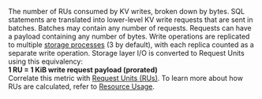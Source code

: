 The number of RUs consumed by KV writes, broken down by bytes. SQL statements are translated into lower-level KV write requests that are sent in batches. Batches may contain any number of requests. Requests can have a payload containing any number of bytes. Write operations are replicated to multiple <a href="https://www.cockroachlabs.com/docs/cockroachcloud/serverless-resource-usage#understand-resource-consumption-in-cockroachdb-serverless">storage processes</a> (3 by default), with each replica counted as a separate write operation. Storage layer I/O is converted to Request Units using this equivalency:
<br>
<b>1 RU = 1 KiB write request payload (prorated)</b>
<br>
Correlate this metric with <a href="#tenant.consumption.request_units">Request Units (RUs)</a>. To learn more about how RUs are calculated, refer to <a href="https://www.cockroachlabs.com/docs/cockroachcloud/serverless-resource-usage">Resource Usage</a>.